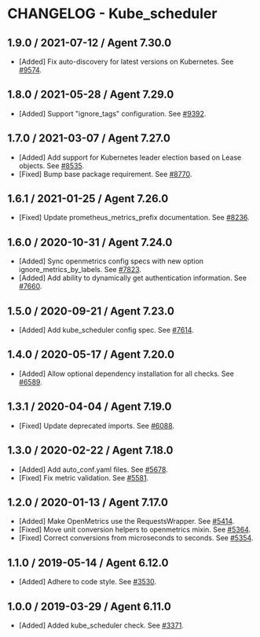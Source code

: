 # CHANGELOG - Kube_scheduler

## 1.9.0 / 2021-07-12 / Agent 7.30.0

* [Added] Fix auto-discovery for latest versions on Kubernetes. See [#9574](https://github.com/DataDog/integrations-core/pull/9574).

## 1.8.0 / 2021-05-28 / Agent 7.29.0

* [Added] Support "ignore_tags" configuration. See [#9392](https://github.com/DataDog/integrations-core/pull/9392).

## 1.7.0 / 2021-03-07 / Agent 7.27.0

* [Added] Add support for Kubernetes leader election based on Lease objects. See [#8535](https://github.com/DataDog/integrations-core/pull/8535).
* [Fixed] Bump base package requirement. See [#8770](https://github.com/DataDog/integrations-core/pull/8770).

## 1.6.1 / 2021-01-25 / Agent 7.26.0

* [Fixed] Update prometheus_metrics_prefix documentation. See [#8236](https://github.com/DataDog/integrations-core/pull/8236).

## 1.6.0 / 2020-10-31 / Agent 7.24.0

* [Added] Sync openmetrics config specs with new option ignore_metrics_by_labels. See [#7823](https://github.com/DataDog/integrations-core/pull/7823).
* [Added] Add ability to dynamically get authentication information. See [#7660](https://github.com/DataDog/integrations-core/pull/7660).

## 1.5.0 / 2020-09-21 / Agent 7.23.0

* [Added] Add kube_scheduler config spec. See [#7614](https://github.com/DataDog/integrations-core/pull/7614).

## 1.4.0 / 2020-05-17 / Agent 7.20.0

* [Added] Allow optional dependency installation for all checks. See [#6589](https://github.com/DataDog/integrations-core/pull/6589).

## 1.3.1 / 2020-04-04 / Agent 7.19.0

* [Fixed] Update deprecated imports. See [#6088](https://github.com/DataDog/integrations-core/pull/6088).

## 1.3.0 / 2020-02-22 / Agent 7.18.0

* [Added] Add auto_conf.yaml files. See [#5678](https://github.com/DataDog/integrations-core/pull/5678).
* [Fixed] Fix metric validation. See [#5581](https://github.com/DataDog/integrations-core/pull/5581).

## 1.2.0 / 2020-01-13 / Agent 7.17.0

* [Added] Make OpenMetrics use the RequestsWrapper. See [#5414](https://github.com/DataDog/integrations-core/pull/5414).
* [Fixed] Move unit conversion helpers to openmetrics mixin. See [#5364](https://github.com/DataDog/integrations-core/pull/5364).
* [Fixed] Correct conversions from microseconds to seconds. See [#5354](https://github.com/DataDog/integrations-core/pull/5354).

## 1.1.0 / 2019-05-14 / Agent 6.12.0

* [Added] Adhere to code style. See [#3530](https://github.com/DataDog/integrations-core/pull/3530).

## 1.0.0 / 2019-03-29 / Agent 6.11.0

* [Added] Added kube_scheduler check. See [#3371](https://github.com/DataDog/integrations-core/pull/3371).

